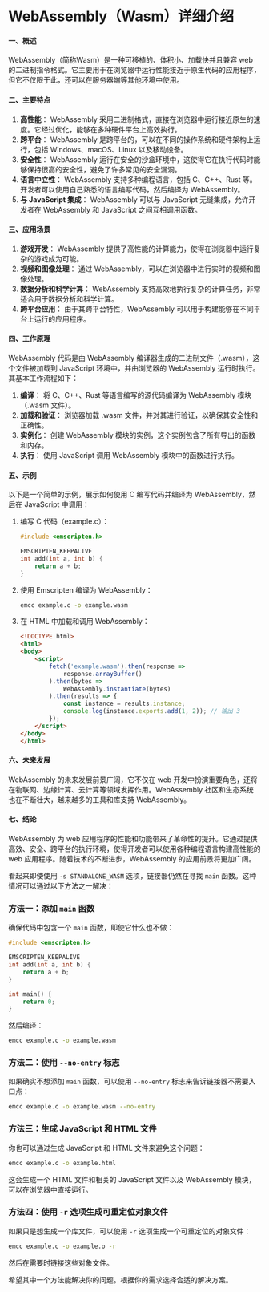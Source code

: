 # WebAssembly（Wasm）详细介绍

#### 一、概述

WebAssembly（简称Wasm）是一种可移植的、体积小、加载快并且兼容 web 的二进制指令格式。它主要用于在浏览器中运行性能接近于原生代码的应用程序，但它不仅限于此，还可以在服务器端等其他环境中使用。

#### 二、主要特点

1. **高性能**： WebAssembly 采用二进制格式，直接在浏览器中运行接近原生的速度。它经过优化，能够在多种硬件平台上高效执行。
2. **跨平台**： WebAssembly 是跨平台的，可以在不同的操作系统和硬件架构上运行，包括 Windows、macOS、Linux 以及移动设备。
3. **安全性**： WebAssembly 运行在安全的沙盒环境中，这使得它在执行代码时能够保持很高的安全性，避免了许多常见的安全漏洞。
4. **语言中立性**： WebAssembly 支持多种编程语言，包括 C、C++、Rust 等。开发者可以使用自己熟悉的语言编写代码，然后编译为 WebAssembly。
5. **与 JavaScript 集成**： WebAssembly 可以与 JavaScript 无缝集成，允许开发者在 WebAssembly 和 JavaScript 之间互相调用函数。

#### 三、应用场景

1. **游戏开发**： WebAssembly 提供了高性能的计算能力，使得在浏览器中运行复杂的游戏成为可能。
2. **视频和图像处理**： 通过 WebAssembly，可以在浏览器中进行实时的视频和图像处理。
3. **数据分析和科学计算**： WebAssembly 支持高效地执行复杂的计算任务，非常适合用于数据分析和科学计算。
4. **跨平台应用**： 由于其跨平台特性，WebAssembly 可以用于构建能够在不同平台上运行的应用程序。

#### 四、工作原理

WebAssembly 代码是由 WebAssembly 编译器生成的二进制文件（.wasm），这个文件被加载到 JavaScript 环境中，并由浏览器的 WebAssembly 运行时执行。其基本工作流程如下：

1. **编译**： 将 C、C++、Rust 等语言编写的源代码编译为 WebAssembly 模块（.wasm 文件）。
2. **加载和验证**： 浏览器加载 .wasm 文件，并对其进行验证，以确保其安全性和正确性。
3. **实例化**： 创建 WebAssembly 模块的实例，这个实例包含了所有导出的函数和内存。
4. **执行**： 使用 JavaScript 调用 WebAssembly 模块中的函数进行执行。

#### 五、示例

以下是一个简单的示例，展示如何使用 C 编写代码并编译为 WebAssembly，然后在 JavaScript 中调用：

1. 编写 C 代码（example.c）：

   ```c
   #include <emscripten.h>
   
   EMSCRIPTEN_KEEPALIVE
   int add(int a, int b) {
       return a + b;
   }
   ```

2. 使用 Emscripten 编译为 WebAssembly：

   ```bash
   emcc example.c -o example.wasm
   ```

3. 在 HTML 中加载和调用 WebAssembly：

   ```html
   <!DOCTYPE html>
   <html>
   <body>
       <script>
           fetch('example.wasm').then(response =>
               response.arrayBuffer()
           ).then(bytes =>
               WebAssembly.instantiate(bytes)
           ).then(results => {
               const instance = results.instance;
               console.log(instance.exports.add(1, 2)); // 输出 3
           });
       </script>
   </body>
   </html>
   ```

#### 六、未来发展

WebAssembly 的未来发展前景广阔，它不仅在 web 开发中扮演重要角色，还将在物联网、边缘计算、云计算等领域发挥作用。WebAssembly 社区和生态系统也在不断壮大，越来越多的工具和库支持 WebAssembly。

#### 七、结论

WebAssembly 为 web 应用程序的性能和功能带来了革命性的提升。它通过提供高效、安全、跨平台的执行环境，使得开发者可以使用各种编程语言构建高性能的 web 应用程序。随着技术的不断进步，WebAssembly 的应用前景将更加广阔。

看起来即使使用 `-s STANDALONE_WASM` 选项，链接器仍然在寻找 `main` 函数。这种情况可以通过以下方法之一解决：

### 方法一：添加 `main` 函数

确保代码中包含一个 `main` 函数，即使它什么也不做：

```c
#include <emscripten.h>

EMSCRIPTEN_KEEPALIVE
int add(int a, int b) {
    return a + b;
}

int main() {
    return 0;
}
```

然后编译：

```bash
emcc example.c -o example.wasm
```

### 方法二：使用 `--no-entry` 标志

如果确实不想添加 `main` 函数，可以使用 `--no-entry` 标志来告诉链接器不需要入口点：

```bash
emcc example.c -o example.wasm --no-entry
```

### 方法三：生成 JavaScript 和 HTML 文件

你也可以通过生成 JavaScript 和 HTML 文件来避免这个问题：

```bash
emcc example.c -o example.html
```

这会生成一个 HTML 文件和相关的 JavaScript 文件以及 WebAssembly 模块，可以在浏览器中直接运行。

### 方法四：使用 `-r` 选项生成可重定位对象文件

如果只是想生成一个库文件，可以使用 `-r` 选项生成一个可重定位的对象文件：

```bash
emcc example.c -o example.o -r
```

然后在需要时链接这些对象文件。

希望其中一个方法能解决你的问题。根据你的需求选择合适的解决方案。